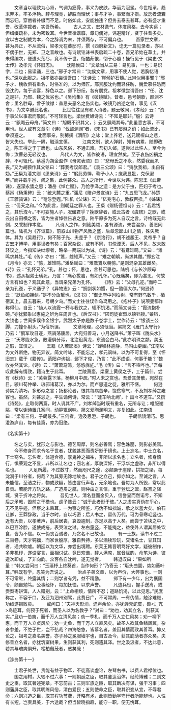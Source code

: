 <!-- { "loadSidebar": true } -->
　　文章当以理致为心肾，气调为筋骨，事义为皮肤，华丽为冠冕。今世相承，趋末弃本，率多浮艳。辞与理竞，辞胜而理伏；事与才争，事繁而才损。放逸者流宕而忘归，穿凿者补缀而不足。时俗如此，安能独违？但务去泰去甚耳。必有盛才重誉，改革体裁者，实吾所希。
　　古人之文，宏材逸气，体度风格，去今实远；但缉缀疏朴，未为密致耳。今世音律谐靡，章句偶对，讳避精详，贤于往昔多矣。宜以古之制裁为本，今之辞调为末，并须两存，不可偏弃也。
　　吾家世文章，甚为典正，不从流俗，梁孝元在蕃邸时，撰《西府新文》，讫无一篇见录者，亦以不偶于世，无郑、卫之音故也。有诗赋铭诔书表启疏二十卷，吾兄弟始在草土，并未得编次，便遭火荡尽，竟不传于世。衔酷茹恨，彻于心髓！操行见于《梁史·文士传》及孝元《怀旧志》。
　　沈隐侯曰：“文章当从三易：易见事，一也；易识字，二也；易读诵，三也。”邢子才常曰：“沈侯文章，用事不使人觉，若胸忆语也。”深以此服之。祖孝徵亦尝谓吾曰：“沈诗云：‘崖倾护石髓。’此岂似用事邪？”邢子才、魏收俱有重名，时俗准的，以为师匠。邢赏服沈约而轻任昉，魏爱慕任昉而毁沈约，每于谈宴，辞色以之。邺下纷纭，各有朋党。祖孝徵尝谓吾曰：“任、沈之是非，乃邢、魏之优劣也。”《吴均集》有《破镜赋》。昔者，邑号朝歌，颜渊不舍；里名胜母，曾子敛襟：盖忌夫恶名之伤实也。破镜乃凶逆之兽，事见《汉书》，为文幸避此名也。
　　比世往往见有和人诗者，题云敬同，《孝经》云：“资于事父以事君而敬同。”不可轻言也。梁世费旭诗云：“不知是耶非。”殷氵云诗云：“飖飏云母舟。”简文曰：“旭既不识其父，氵云又飖飏其母。”此虽悉古事，不可用也。世人或有文章引《诗》“伐鼓渊渊”者，《宋书》已有屡游之诮；如此流比，幸须避之。
　　北面事亲，别舅摛《渭阳》之咏；堂上养老，送兄赋桓山之悲，皆大失也。举此一隅，触涂宜慎。
　　江南文制，欲人弹射，知有病累，随即改之，陈王得之于丁廙也。山东风俗，不通击难。吾初入邺，遂尝以此忤人，至今为悔；汝曹必无轻议也。
　　凡代人为文，皆作彼语，理宜然矣。至于哀伤凶祸之辞，不可辄代。蔡邕为胡金盈作《母灵表颂》曰：“悲母氏之不永，然委我而夙丧。”又为胡颢作其父铭曰：“葬我考议郎君。”《袁三公颂》曰：“猗欤我祖，出自有妫。”王粲为潘文则《思亲诗》云：“躬此劳悴，鞠予小人；庶我显妣，克保遐年。”而并载乎邕、粲之集，此例甚众。古人之所行，今世以为讳。陈思王《武帝诔》，遂深永蛰之思；潘岳《悼亡赋》，乃怆手泽之遗：是方父于虫，匹妇于考也。蔡邕《杨秉碑》云：“统大麓之重。”潘尼《赠卢景宣诗》云：“九五思飞龙。”孙楚《王骠骑诔》云：“奄忽登遐。”陆机《父诔》云：“亿兆宅心，敦叙百揆。”《姊诔》云：“伣天之和。”今为此言，则朝廷之罪人也。王粲《赠杨德祖诗》云：“我君饯之，其乐洩々。”不可妄施人子，况储君乎？挽歌辞者，或云古者《虞殡》之歌，或云出自田横之客，皆为生者悼往告哀之意。陆平原多为死人自叹之言，诗格既无此例，又乖制作本意。
　　凡诗人之作，刺箴美颂，各有源流，未尝混杂，善恶同篇也。陆机为《齐讴篇》，前叙山川物产风教之盛，后章忽鄙山川之情，殊失厥体。其为《吴趋行》，何不陈子光、夫差乎？《京洛行》，胡不述赧王、灵帝乎？自古宏才博学，用事误者有矣；百家杂说，或有不同，书傥湮灭，后人不见，故未敢轻议之。今指知决纰缪者，略举一两端以为诫。《诗》云：“有鷕雉鸣。”又曰：“雉鸣求其牡。”毛《传》亦曰：“鷕，雌雉声。”又云：“雉之朝鸲，尚求其雌。”郑玄注《月令》亦云：“鸲，雄雉鸣。”潘岳赋曰：“雉鷕鷕以朝鸲。”是则混杂其雄雌矣。《诗》云：“孔怀兄弟。”孔，甚也；怀，思也，言甚可思也。陆机《与长沙顾母书》，述从祖弟士璜死，乃言：“痛心拔脑，有如孔怀。”心既痛矣，即为甚思，何故方言有如也？观其此意，当谓亲兄弟为孔怀。
　　《诗》云：“父母孔迩。”而呼二亲为孔迩，于义通乎？《异物志》云：“拥剑状如蟹，但一螯偏大尔。”何逊诗云：“跃鱼如拥剑。”是不分鱼蟹也。《汉书》：“御史府中列柏树，常有野鸟数千，栖宿其上，晨去暮来，号朝夕鸟。”而文士往往误作乌鸢用之。《抱朴子》说项曼都诈称得仙，自云：“仙人以流霞一杯与我饮之，辄不饥渴。”而简文诗云：“霞流抱朴碗。”亦犹郭象以惠施之辨为庄周言也。《后汉书》：“囚司徒崔烈以锒铛锁。”锒铛，大锁也；世间多误作金银字。武烈太子亦是数千卷学士，尝作诗云：“银锁三公脚，刀撞仆射头。”为俗所误。
　　文章地理，必须惬当。梁简文《雁门太守行》乃云：“鹅军攻日逐，燕骑荡康居，大宛归善马，小月送降书。”萧子晖《陇头水》云：“天寒陇水急，散漫俱分泻，北注徂黄龙，东流会白马。”此亦明珠之颣，美玉之瑕，宜慎之。
　　王籍《入若耶溪》诗云：“蝉噪林逾静，鸟鸣山更幽。”江南以为文外断绝，物无异议。简文吟咏，不能忘之，孝元讽味，以为不可复得，至《怀旧志》载于《籍传》。范阳卢询祖，邺下才俊，乃言：“此不成语，何事于能？”魏收亦然其论。《诗》云：“萧萧马鸣，悠悠旆旌。”毛《传》曰：“言不喧哗也。”吾每叹此解有情致，籍诗生于此耳。
　　兰陵萧悫，梁室上黄侯之子，工于篇什。尝有《秋诗》云：“芙蓉露下落，杨柳月中疏。”时人未之赏也。吾爱其萧散，宛然在目。颍川荀仲举、琅邪诸葛汉，亦以为尔。而卢思道之徒，雅所不惬。
　　何逊诗实为清巧，多形似之言；扬都论者，恨其每病苦辛，饶贫寒气，不及刘孝绰之雍容也。虽然，刘甚忌之，平生诵何诗，常云：“‘蘧车响北阙’，忄画々不道车。”又撰《诗苑》，止取何两篇，时人讥其不广。刘孝绰当时既有重名，无所与让；唯服谢朓，常以谢诗置几案间，动静辄讽味。简文爱陶渊明文，亦复如此。江南语曰：“梁有三何，子朗最多。”三何者，逊及思澄、子朗也。
　　子朗信饶清巧。思澄游庐山，每有佳篇，亦为冠绝。

《名实第十》

　　名之与实，犹形之与影也。德艺周厚，则名必善焉；容色姝丽，则影必美焉。
　　今不修身而求令名于世者，犹貌甚恶而责妍影于镜也。上士忘名，中士立名，下士窃名。忘名者，体道合德，享鬼神之福祐，非所以求名也；立名者，修身慎行，惧荣观之不显，非所以让名也；窃名者，厚貌深奸，干浮华之虚称，非所以得名也。
　　人足所履，不过数寸，然而咫尺之途，必颠蹶于崖岸，拱把之梁，每沈溺于川谷者，何哉？为其旁无馀地故也。君子之立己，抑亦如之。至诚之言，人未能信，至洁之行，物或致疑，皆由言行声名，无余地也。吾每为人所毁，常以此自责。若能开方轨之路，广造舟之航，则仲由之言信，重于登坛之盟，赵熹之降城，贤于折冲之将矣。
　　吾见世人，清名登而金贝入，信誉显而然诺亏，不知后之矛戟，毁前之干橹也。虙子贱云：“诚于此者形于彼。”人之虚实真伪在乎心，无不见乎迹，但察之未熟耳。一为察之所鉴，巧伪不如拙诚，承之以羞大矣。伯石让卿，王莽辞政，当于尔时，自以巧密；后人书之，留传万代，可为骨寒毛竖也。近有大贵，以孝著声，前后居丧，哀毁逾制，亦足以高于人矣。而尝于苫块之中，以巴豆涂脸，遂使成疮，表哭泣之过。左右童竖，不能掩之，益使外人谓其居处饮食，皆为不信。以一伪丧百诚者，乃贪名不已故也。
　　有一士族，读书不过二三百卷，天才钝拙，而家世殷厚，雅自矜持，多以酒犊珍玩，交诸名士，甘其饵者，递共吹嘘。朝廷以为文华，亦尝出境聘。东莱王韩晋明笃好文学，疑彼制作，多非机杼，遂设宴言，面相讨试。竟日欢谐，辞人满席，属音赋韵，命笔为诗，彼造次即成，了非向韵。众客各自沈吟，遂无觉者。
　　韩退叹曰：“果如所量！”韩又尝问曰：“玉珽杼上终葵首，当作何形？”乃答云：“珽头曲圜，势如葵叶耳。”韩既有学，忍笑为吾说之。
　　治点子弟文章，以为声价，大弊事也。一则不可常继，终露其情；二则学者有凭，益不精励。
　　邺下有一少年，出为襄国令，颇自勉笃。公事经怀，每加抚恤，以求声誉。
　　凡遣兵役，握手送离，或赍梨枣饼饵，人人赠别，云：“上命相烦，情所不忍；道路饥渴，以此见思。”民庶称之，不容于口。及迁为泗州别驾，此费日广，不可常周，一有伪情，触涂难继，功绩遂损败矣。
　　或问曰：“夫神灭形消，遗声余价，亦犹蝉壳蛇皮，兽<辶亢>鸟迹耳，何预于死者，而圣人以为名教乎？”对曰：“劝也，劝其立名，则获其实。”且劝一伯夷，而千万人立清风矣；劝一季札，而千万人立仁风矣；劝一柳下惠，而千万人立贞风矣；劝一史鱼，而千万人立直风矣。故圣人欲其鱼鳞凤翼，杂沓参差，不绝于世，岂不弘哉？四海悠悠，皆慕名者，盖因其情而致其善耳。抑又论之，祖考之嘉名美誉，亦子孙之冕服墙宇也，自古及今，获其庇荫者亦众矣。夫修善立名者，亦犹筑室树果，生则获其利，死则遗其泽。世之汲汲者，不达此意，若其与魂爽俱升，松柏偕茂者，惑矣哉！


《涉务第十一》

　　士君子处世，贵能有益于物耳，不徒高谈虚论，左琴右书，以费人君禄位也。
　　国之用材，大较不过六事：一则朝廷之臣，取其鉴达治体，经纶博雅；二则文史之臣，取其著述宪章，不忘前古；三则军旅之臣，取其断决有谋，强干习事；四则藩屏之臣，取其明练风俗，清白爱民；五则使命之臣，取其识变从宜，不辱君命；六则兴造之臣，取其程功节费，开略有术，此则皆勤学守行者所能辨也。人性有长短，岂责具美，于六途哉？但当皆晓指趣，能守一职，便无愧耳。
